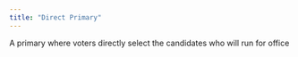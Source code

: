 ```yaml
---
title: "Direct Primary"
---
```

A primary where voters directly select the candidates who will run for office

